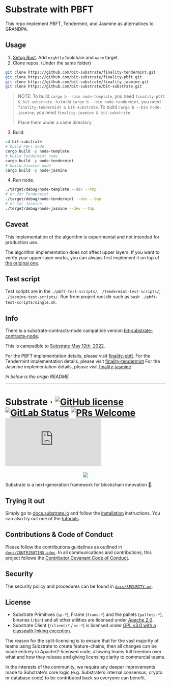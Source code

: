 # Substrate with PBFT

This repo implement PBFT, Tendermint, and Jasmine as alternatives to GRANDPA.

## Usage

1. [Setup Rust](https://docs.substrate.io/main-docs/install/). Add `nightly` toolchain and `wasm` target.
2. Clone repos. (Under the same folder)

```bash
git clone https://github.com/bit-substrate/finality-tendermint.git
git clone https://github.com/bit-substrate/finality-pbft.git
git clone https://github.com/bit-substrate/finality-jasmine.git
git clone https://github.com/bit-substrate/bit-substrate.git
```

> NOTE: To build `cargo b --bin node-template`, you need `finality-pbft & bit-substrate`.
> To build `cargo b --bin node-tendermint`, you need `finality-tendermint & bit-substrate`.
> To build `cargo b --bin node-jasmine`, you need `finality-jasmine & bit-substrate`
> 
> Place them under a same directory.

3. Build.

```bash
cd bit-substrate
# build PBFT node
cargo build -p node-template
# build Tendermint node
cargo build -p node-tendermint
# build Jasmine node
cargo build -p node-jasmine
```

4. Run node.

```bash
./target/debug/node-template --dev --tmp
# or for Tendermint
./target/debug/node-tendermint --dev --tmp
# or for Jasmine
./terget/debug/node-jasmine --dev --tmp
```

## Caveat

This implementation of the algorithm is experimental and not intended for production use.

The algorithm implementation does not affect upper layers. If you want to verify your 
upper-layer works, you can always first implement it on top of [the original one][substrate-compatible].

## Test script

Test scripts are in the `./pbft-test-scripts/`, `./tendermint-test-scripts/`,  `./jasmine-test-scripts/`.
Run from project root dir such as `bash ./pbft-test-scripts/single.sh`.

## Info

There is a substrate-contracts-node campatible version [bit-substrate-contracts-node][substrate].

This is campatible to [Substrate May 12th, 2022][substrate-compatible].

For the PBFT implementation details, please visit [finality-pbft][pbft].
For the Tendermint implementation details, please visit [finality-tendermint][tendermint]
For the Jasmine implementation details, please visit [finality-jasmine][jasmine]

[substrate]: https://github.com/bit-substrate/bit-substrate-contracts-node
[pbft]: https://github.com/bit-substrate/finality-pbft
[tendermint]: https://github.com/bit-substrate/finality-tendermint
[jasmine]: https://github.com/bit-substrate/finality-jasmine
[substrate-compatible]: https://github.com/paritytech/substrate/commit/7d233c2446b5a60662400a0a4bcfb78bb3b79ff7 

*In below is the origin README.*

---

# Substrate &middot; [![GitHub license](https://img.shields.io/badge/license-GPL3%2FApache2-blue)](#LICENSE) [![GitLab Status](https://gitlab.parity.io/parity/substrate/badges/master/pipeline.svg)](https://gitlab.parity.io/parity/substrate/pipelines) [![PRs Welcome](https://img.shields.io/badge/PRs-welcome-brightgreen.svg)](docs/CONTRIBUTING.adoc) [![Matrix](https://img.shields.io/matrix/substrate-technical:matrix.org)](https://matrix.to/#/#substrate-technical:matrix.org)

<p align="center">
  <img src="/docs/media/sub.gif">
</p>

Substrate is a next-generation framework for blockchain innovation 🚀.

## Trying it out

Simply go to [docs.substrate.io](https://docs.substrate.io) and follow the
[installation](https://docs.substrate.io/v3/getting-started/overview) instructions. You can
also try out one of the [tutorials](https://docs.substrate.io/tutorials/).

## Contributions & Code of Conduct

Please follow the contributions guidelines as outlined in [`docs/CONTRIBUTING.adoc`](docs/CONTRIBUTING.adoc). In all communications and contributions, this project follows the [Contributor Covenant Code of Conduct](docs/CODE_OF_CONDUCT.md).

## Security

The security policy and procedures can be found in [`docs/SECURITY.md`](docs/SECURITY.md).

## License

- Substrate Primitives (`sp-*`), Frame (`frame-*`) and the pallets (`pallets-*`), binaries (`/bin`) and all other utilities are licensed under [Apache 2.0](LICENSE-APACHE2).
- Substrate Client (`/client/*` / `sc-*`) is licensed under [GPL v3.0 with a classpath linking exception](LICENSE-GPL3).

The reason for the split-licensing is to ensure that for the vast majority of teams using Substrate to create feature-chains, then all changes can be made entirely in Apache2-licensed code, allowing teams full freedom over what and how they release and giving licensing clarity to commercial teams.

In the interests of the community, we require any deeper improvements made to Substrate's core logic (e.g. Substrate's internal consensus, crypto or database code) to be contributed back so everyone can benefit.

